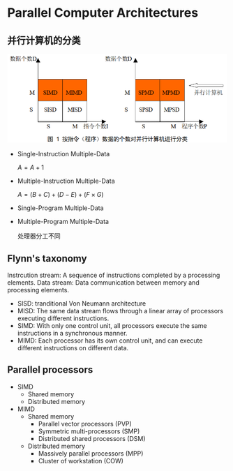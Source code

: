 # Parallel Computer Architectures
## 并行计算机的分类
![](images/按指令数据的个数进行分类.png)

- Single-Instruction Multiple-Data
  
  $A=A+1$

- Multiple-Instruction Multiple-Data
  
  $A=(B+C)+(D-E)+(F\times G)$

- Single-Program Multiple-Data
  
- Multiple-Program Multiple-Data
  
  处理器分工不同

## Flynn's taxonomy
Instrcution stream: A sequence of instructions completed by a processing elements.
Data stream: Data communication between memory and processing elements.

- SISD: tranditional Von Neumann architecture
- MISD: The same data stream flows through a linear array of processors executing different instructions.
- SIMD: With only one control unit, all processors execute the same instructions in a synchronous manner.
- MIMD: Each processor has its own control unit, and can execute different instructions on different data.

## Parallel processors
- SIMD
  - Shared memory
  - Distributed memory
- MIMD
  - Shared memory
    - Parallel vector processors (PVP)
    - Symmetric multi-processors (SMP)
    - Distributed shared processors (DSM)
  - Distributed memory
    - Massively parallel processors (MPP)
    - Cluster of workstation (COW)
